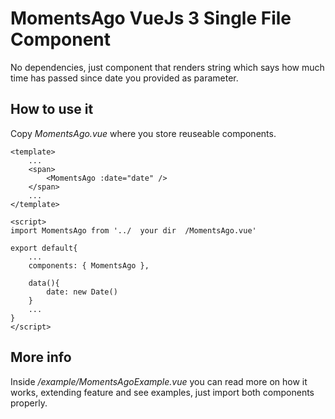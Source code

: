 # MomentsAgo VueJs 3 Single File Component
No dependencies, just component that renders string which says how much time has passed since date you provided as parameter.

## How to use it

Copy *MomentsAgo.vue* where you store reuseable components.

```vue
<template>
    ...
    <span>
        <MomentsAgo :date="date" />
    </span>
    ...
</template>

<script>
import MomentsAgo from '../  your dir  /MomentsAgo.vue'

export default{
    ...
    components: { MomentsAgo },

    data(){
        date: new Date()
    }
    ...
}
</script>
```

## More info
Inside */example/MomentsAgoExample.vue* you can read more on how it works, extending feature and see examples, just import both components properly. 